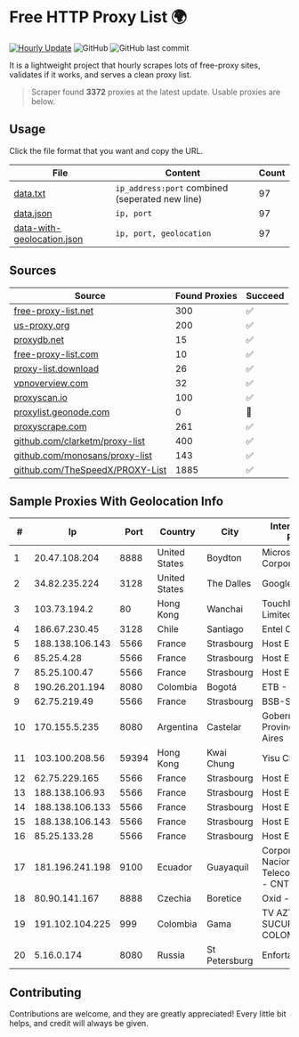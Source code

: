 
# Free HTTP Proxy List 🌍

[![Hourly Update](https://github.com/mertguvencli/http-proxy-list/actions/workflows/main.yml/badge.svg?branch=main)](https://github.com/mertguvencli/http-proxy-list/actions/workflows/main.yml)
![GitHub](https://img.shields.io/github/license/mertguvencli/http-proxy-list)
![GitHub last commit](https://img.shields.io/github/last-commit/mertguvencli/http-proxy-list)

It is a lightweight project that hourly scrapes lots of free-proxy sites, validates if it works, and serves a clean proxy list.


> Scraper found **3372** proxies at the latest update. Usable proxies are below.

## Usage

Click the file format that you want and copy the URL.


|File|Content|Count|
|----|-------|-----|
|[data.txt](https://raw.githubusercontent.com/mertguvencli/http-proxy-list/main/proxy-list/data.txt)|`ip_address:port` combined (seperated new line)|97|
|[data.json](https://raw.githubusercontent.com/mertguvencli/http-proxy-list/main/proxy-list/data.json)|`ip, port`|97|
|[data-with-geolocation.json](https://raw.githubusercontent.com/mertguvencli/http-proxy-list/main/proxy-list/data-with-geolocation.json)|`ip, port, geolocation`|97|

## Sources

|Source|Found Proxies|Succeed|
|------|-------------|-------|
|[free-proxy-list.net](https://free-proxy-list.net)|300|✅|
|[us-proxy.org](https://www.us-proxy.org)|200|✅|
|[proxydb.net](http://proxydb.net)|15|✅|
|[free-proxy-list.com](https://free-proxy-list.com/?page=&port=&type%5B%5D=http&type%5B%5D=https&up_time=0&search=Search)|10|✅|
|[proxy-list.download](https://www.proxy-list.download/HTTP)|26|✅|
|[vpnoverview.com](https://vpnoverview.com/privacy/anonymous-browsing/free-proxy-servers)|32|✅|
|[proxyscan.io](https://www.proxyscan.io)|100|✅|
|[proxylist.geonode.com](https://proxylist.geonode.com/api/proxy-list?limit=300&page=1&sort_by=lastChecked&sort_type=desc&protocols=http,https)|0|🚫|
|[proxyscrape.com](https://api.proxyscrape.com/v2/?request=displayproxies&protocol=http&timeout=10000&country=all&ssl=all&anonymity=all)|261|✅|
|[github.com/clarketm/proxy-list](https://raw.githubusercontent.com/clarketm/proxy-list/master/proxy-list-raw.txt)|400|✅|
|[github.com/monosans/proxy-list](https://raw.githubusercontent.com/monosans/proxy-list/main/proxies/http.txt)|143|✅|
|[github.com/TheSpeedX/PROXY-List](https://raw.githubusercontent.com/TheSpeedX/PROXY-List/master/http.txt)|1885|✅|


## Sample Proxies With Geolocation Info

|#|Ip|Port|Country|City|Internet Service Provider|
|-|--|----|-------|----|-------------------------|
|1|20.47.108.204|8888|United States|Boydton|Microsoft Corporation|
|2|34.82.235.224|3128|United States|The Dalles|Google LLC|
|3|103.73.194.2|80|Hong Kong|Wanchai|TouchPal HK Co., Limited|
|4|186.67.230.45|3128|Chile|Santiago|Entel Chile S.A.|
|5|188.138.106.143|5566|France|Strasbourg|Host Europe GmbH|
|6|85.25.4.28|5566|France|Strasbourg|Host Europe GmbH|
|7|85.25.100.47|5566|France|Strasbourg|Host Europe GmbH|
|8|190.26.201.194|8080|Colombia|Bogotá|ETB - Colombia|
|9|62.75.219.49|5566|France|Strasbourg|BSB-SERVICE|
|10|170.155.5.235|8080|Argentina|Castelar|Gobernacion de la Provincia de Buenos Aires|
|11|103.100.208.56|59394|Hong Kong|Kwai Chung|Yisu Cloud LTD|
|12|62.75.229.165|5566|France|Strasbourg|Host Europe GmbH|
|13|188.138.106.93|5566|France|Strasbourg|Host Europe GmbH|
|14|188.138.106.133|5566|France|Strasbourg|Host Europe GmbH|
|15|188.138.106.143|5566|France|Strasbourg|Host Europe GmbH|
|16|85.25.133.28|5566|France|Strasbourg|Host Europe GmbH|
|17|181.196.241.198|9100|Ecuador|Guayaquil|Corporacion Nacional De Telecomunicaciones - CNT EP|
|18|80.90.141.167|8888|Czechia|Boretice|Oxid - III|
|19|191.102.104.225|999|Colombia|Gama|TV AZTECA SUCURSAL COLOMBIA|
|20|5.16.0.174|8080|Russia|St Petersburg|Enforta-MSK|



## Contributing

Contributions are welcome, and they are greatly appreciated! Every
little bit helps, and credit will always be given.

